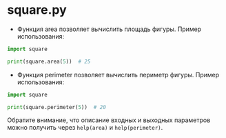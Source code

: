 # square.py

- Функция area позволяет вычислить площадь фигуры.
  Пример использования:

```python
import square

print(square.area(5))  # 25
```

- Функция perimeter позволяет вычислить периметр фигуры.
  Пример использования:

```python
import square

print(square.perimeter(5))  # 20
```

Обратите внимание, что описание входных и выходных параметров можно получить через `help(area)` и `help(perimeter)`.
